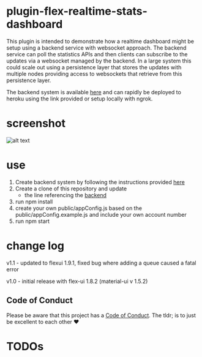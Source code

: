 # plugin-flex-realtime-stats-dashboard

This plugin is intended to demonstrate how a realtime dashboard might be setup using a backend service with websocket approach. The backend service can poll the statistics APIs and then clients can subscribe to the updates via a websocket managed by the backend. In a large system this could scale out using a persistence layer that stores the updates with multiple nodes providing access to websockets that retrieve from this persistence layer.

The backend system is available [here](https://github.com/jhunter-twilio/twilio-flex-sample-backend) and can rapidly be deployed to heroku using the link provided or setup locally with ngrok.

# screenshot

![alt text](https://github.com/jhunter-twilio/plugin-flex-realtime-stats-dashboard/blob/master/screenshots/stats-view.gif)

# use

1. Create backend system by following the instructions provided [here](https://github.com/jhunter-twilio/twilio-flex-sample-backend/blob/master/README.md)
2. Create a clone of this repository and update
   - the line referencing the [backend](https://github.com/jhunter-twilio/plugin-flex-realtime-stats-dashboard/blob/eea37c0a838c5e0f60a20098cc67002b3b8444af/src/FlexRealtimeStatsDashboardPlugin.js#L13)
3. run npm install
4. create your own public/appConfig.js based on the public/appConfig.example.js and include your own account number
5. run npm start

# change log

v1.1 - updated to flexui 1.9.1, fixed bug where adding a queue caused a fatal error

v1.0 - initial release with flex-ui 1.8.2 (material-ui v 1.5.2)

## Code of Conduct

Please be aware that this project has a [Code of Conduct](https://github.com/twilio-labs/.github/blob/master/CODE_OF_CONDUCT.md). The tldr; is to just be excellent to each other ❤️

# TODOs
